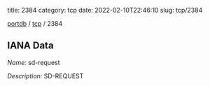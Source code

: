 title: 2384
category: tcp
date: 2022-02-10T22:46:10
slug: tcp/2384

[portdb](/) / [tcp](/category/tcp.html) / 2384


## IANA Data

_Name:_ sd-request

_Description:_ SD-REQUEST

